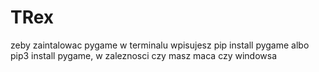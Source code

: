 # TRex

zeby zaintalowac pygame w terminalu wpisujesz pip install pygame albo pip3 install pygame, w zaleznosci czy masz maca czy windowsa

